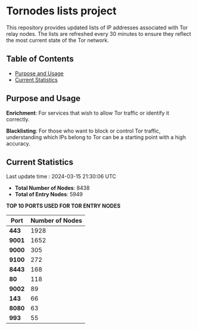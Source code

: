 # Tornodes lists project

This repository provides updated lists of IP addresses associated with Tor relay nodes. The lists are refreshed every 30 minutes to ensure they reflect the most current state of the Tor network.

## Table of Contents

- [Purpose and Usage](#purpose-and-usage)
- [Current Statistics](#current-statistics)


## Purpose and Usage

**Enrichment**: For services that wish to allow Tor traffic or identify it correctly.

**Blacklisting**: For those who want to block or control Tor traffic, understanding which IPs belong to Tor can be a starting point with a high accuracy.

## Current Statistics

Last update time : 2024-03-15 21:30:06 UTC

- **Total Number of Nodes**: 8438
- **Total of Entry Nodes**: 5949

**TOP 10 PORTS USED FOR TOR ENTRY NODES**

| **Port** | **Number of Nodes** |
|------|-----------------|
| **443**   | 1928  |
| **9001**   | 1652  |
| **9000**   | 305  |
| **9100**   | 272  |
| **8443**   | 168  |
| **80**   | 118  |
| **9002**   | 89  |
| **143**   | 66  |
| **8080**   | 63  |
| **993**   | 55  |

